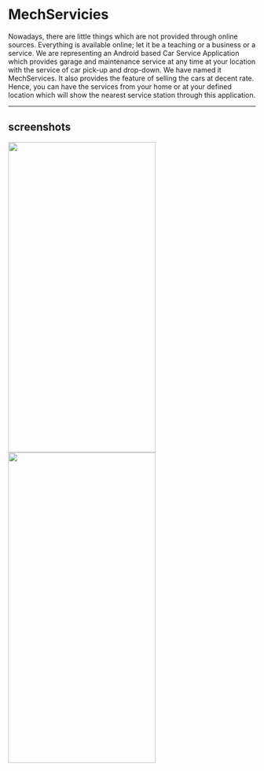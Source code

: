 # MechServicies
Nowadays, there are little things which are not provided through online sources. Everything is available online; let it be a teaching or a business or a service. We are representing an Android based Car Service Application which provides garage and maintenance service at any time at your location with the service of car pick-up and drop-down. We have named it MechServices. It also provides the feature of selling the cars at decent rate. Hence, you can have the services from your home or at your defined location which will show the nearest service station through this application. 


------------
screenshots
------------
<image src="images/sign_up.jpg" height="630px" width="300px">
<image src="images/sign_in.jpg" height="630px" width="300px">


